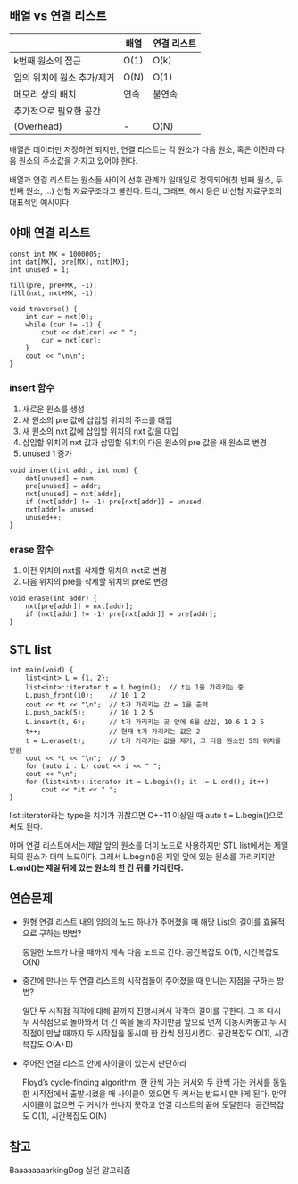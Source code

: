 ## 배열 vs 연결 리스트

|  | 배열 | 연결 리스트 |
| --- | --- | --- |
| k번째 원소의 접근 | O(1) | O(k) |
| 임의 위치에 원소 추가/제거 | O(N) | O(1) |
| 메모리 상의 배치 | 연속 | 불연속 |
| 추가적으로 필요한 공간 
(Overhead) | - | O(N) |

배열은 데이터만 저장하면 되지만, 연결 리스트는 각 원소가 다음 원소, 혹은 이전과 다음 원소의 주소값을 가지고 있어야 한다. 

배열과 연결 리스트는 원소들 사이의 선후 관계가 일대일로 정의되어(첫 번째 원소, 두 번째 원소, …)  선형 자료구조라고 불린다. 트리, 그래프, 해시 등은 비선형 자료구조의 대표적인 예시이다. 

## 야매 연결 리스트

```
const int MX = 1000005;
int dat[MX], pre[MX], nxt[MX];
int unused = 1;

fill(pre, pre+MX, -1);
fill(nxt, nxt+MX, -1);
```

```
void traverse() {
	int cur = nxt[0];
	while (cur != -1) {
		cout << dat[cur] << " ";
		cur = nxt[cur];
	}
	cout << "\n\n";
}
```

### insert 함수

1. 새로운 원소를 생성
2. 새 원소의 pre 값에 삽입할 위치의 주소를 대입
3. 새 원소의 nxt 값에 삽입할 위치의 nxt 값을 대입
4. 삽입할 위치의 nxt 값과 삽입할 위치의 다음 원소의 pre 값을 새 원소로 변경
5. unused 1 증가

```
void insert(int addr, int num) {
	dat[unused] = num;
	pre[unused] = addr;
	nxt[unused] = nxt[addr];
	if (nxt[addr] != -1) pre[nxt[addr]] = unused;
	nxt[addr]= unused;
	unused++;
}
```

### erase 함수

1. 이전 위치의 nxt를 삭제할 위치의 nxt로 변경
2. 다음 위치의 pre를 삭제할 위치의 pre로 변경

```
void erase(int addr) {
	nxt[pre[addr]] = nxt[addr];
	if (nxt[addr] != -1) pre[nxt[addr]] = pre[addr];
}
```

## STL list

```
int main(void) {
	list<int> L = {1, 2};
	list<int>::iterator t = L.begin();  // t는 1을 가리키는 중
	L.push_front(10);    // 10 1 2
	cout << *t << "\n";  // t가 가리키는 값 = 1을 출력
	L.push_back(5);      // 10 1 2 5
	L.insert(t, 6);      // t가 가리키는 곳 앞에 6을 삽입, 10 6 1 2 5 
	t++;                 // 현재 t가 가리키는 값은 2
	t = L.erase(t);      // t가 가리키는 값을 제거, 그 다음 원소인 5의 위치를 반환
	cout << *t << "\n";  // 5
	for (auto i : L) cout << i << " ";
	cout << "\n";
	for (list<int>::iterator it = L.begin(); it != L.end(); it++)
		cout << *it << " ";
}
```

list::iterator라는 type을 치기가 귀찮으면 C++11 이상일 때 auto t = L.begin()으로 써도 된다.

야매 연결 리스트에서는 제알 앞의 원소를 더미 노드로 사용하지만 STL list에서는 제일 뒤의 원소가 더미 노드이다. 그래서 L.begin()은 제일 앞에 있는 원소를 가리키지만 **L.end()는 제일 뒤에 있는 원소의 한 칸 뒤를 가리킨다.** 

## 연습문제

- 원형 연결 리스트 내의 임의의 노드 하나가 주어졌을 때 해당 List의 길이를 효율적으로 구하는 방법?
    
    동일한 노드가 나올 때까지 계속 다음 노드로 간다. 공간복잡도 O(1), 시간복잡도 O(N)
    
- 중간에 만나는 두 연결 리스트의 시작점들이 주어졌을 때 만나는 지점을 구하는 방법?
    
    일단 두 시작점 각각에 대해 끝까지 진행시켜서 각각의 길이를 구한다. 그 후 다시 두 시작점으로 돌아와서 더 긴 쪽을 둘의 차이만큼 앞으로 먼저 이동시켜놓고 두 시작점이 만날 때까지 두 시작점을 동시에 한 칸씩 전진시킨다. 공간복잡도 O(1), 시간복잡도 O(A+B)
    
- 주어진 연결 리스트 안에 사이클이 있는지 판단하라
    
    Floyd’s cycle-finding algorithm, 한 칸씩 가는 커서와 두 칸씩 가는 커서를 동일한 시작점에서 출발시켰을 때 사이클이 있으면 두 커서는 반드시 만나게 된다. 만약 사이클이 없으면 두 커서가 만나지 못하고 연결 리스트의 끝에 도달한다. 공간복잡도 O(1), 시간복잡도 O(N)
    

## 참고

BaaaaaaaarkingDog 실전 알고리즘
